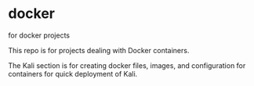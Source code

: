 # docker
for docker projects

This repo is for projects dealing with Docker containers.

The Kali section is for creating docker files, images, and configuration for containers for quick deployment of Kali.

